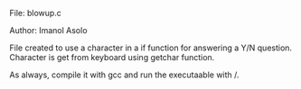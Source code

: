 File: blowup.c

Author: Imanol Asolo

File created to use a character in a if function for answering a Y/N question. Character is get from keyboard using getchar function.

As always, compile it with gcc and run the executaable with /.
